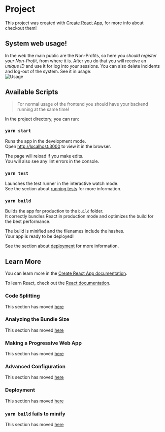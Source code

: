 # Project
This project was created with [Create React App](https://github.com/facebook/create-react-app), for more info about checkout them!

## System web usage! <br />
In the web the main public are the Non-Profits, so here you *should register your Non-Profit*, from where it is. After you do that you will receive an *unique ID* and use it for log into your sessions. You can also delete incidents and log-out of the system. See it in usage: <br />
![Usage](https://i.imgur.com/s7jVAc7.gif)

## Available Scripts
> For normal usage of the frontend you should have your backend running at the same time!

In the project directory, you can run:

### `yarn start`

Runs the app in the development mode.<br />
Open [http://localhost:3000](http://localhost:3000) to view it in the browser.

The page will reload if you make edits.<br />
You will also see any lint errors in the console.

### `yarn test`

Launches the test runner in the interactive watch mode.<br />
See the section about [running tests](https://facebook.github.io/create-react-app/docs/running-tests) for more information.

### `yarn build`

Builds the app for production to the `build` folder.<br />
It correctly bundles React in production mode and optimizes the build for the best performance.

The build is minified and the filenames include the hashes.<br />
Your app is ready to be deployed!

See the section about [deployment](https://facebook.github.io/create-react-app/docs/deployment) for more information.

## Learn More

You can learn more in the [Create React App documentation](https://facebook.github.io/create-react-app/docs/getting-started).

To learn React, check out the [React documentation](https://reactjs.org/).

### Code Splitting

This section has moved [here](https://facebook.github.io/create-react-app/docs/code-splitting)

### Analyzing the Bundle Size

This section has moved [here](https://facebook.github.io/create-react-app/docs/analyzing-the-bundle-size)

### Making a Progressive Web App

This section has moved [here](https://facebook.github.io/create-react-app/docs/making-a-progressive-web-app)

### Advanced Configuration

This section has moved [here](https://facebook.github.io/create-react-app/docs/advanced-configuration)

### Deployment

This section has moved [here](https://facebook.github.io/create-react-app/docs/deployment)

### `yarn build` fails to minify

This section has moved [here](https://facebook.github.io/create-react-app/docs/troubleshooting#npm-run-build-fails-to-minify)
